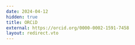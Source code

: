 ```yaml
---
date: 2024-04-12
hidden: true
title: ORCiD
external: https://orcid.org/0000-0002-1591-7458
layout: redirect.vto
---
```

